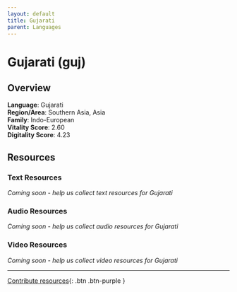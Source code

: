 ```yaml
---
layout: default
title: Gujarati
parent: Languages
---
```


# Gujarati (guj)

## Overview

**Language**: Gujarati  
**Region/Area**: Southern Asia, Asia  
**Family**: Indo-European  
**Vitality Score**: 2.60  
**Digitality Score**: 4.23  

## Resources

### Text Resources
*Coming soon - help us collect text resources for Gujarati*

### Audio Resources
*Coming soon - help us collect audio resources for Gujarati*

### Video Resources
*Coming soon - help us collect video resources for Gujarati*

---

[Contribute resources](https://fairtrain.github.io/){: .btn .btn-purple }

